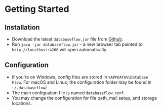 # Getting Started

## Installation

* Download the latest `databaseflow.jar` file from [Github](https://github.com/KyleU/databaseflow/releases).
* Run `java -jar databaseflow.jar` - a new browser tab pointed to `http://localhost:4260` will open automatically. 

## Configuration

* If you're on Windows, config files are stored in `%APPDATA%\Database Flow`. For macOS and Linux, the configuration folder may be found in `~/.databaseflow`/
* The main configuation file is named `databaseflow.conf`.
* You may change the configuration for file path, mail setup, and storage locations.

